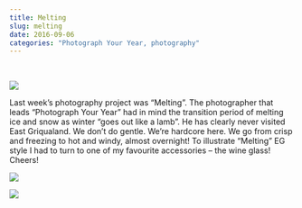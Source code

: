 ```yaml
---
title: Melting
slug: melting
date: 2016-09-06
categories: "Photograph Your Year, photography"
---
```


<p> </p>
<p><img src="http://res.cloudinary.com/dy6grlu8z/image/upload/v1558841803/id0rvehn9ei6rmdkcrfi.jpg"/></p>
<p>Last week’s photography project was “Melting”. The photographer that leads “Photograph Your Year” had in mind the transition period of melting ice and snow as winter “goes out like a lamb”. He has clearly never visited East Griqualand. We don’t do gentle. We’re hardcore here. We go from crisp and freezing to hot and windy, almost overnight! To illustrate “Melting” EG style I had to turn to one of my favourite accessories – the wine glass! Cheers!</p>
<p><img src="http://res.cloudinary.com/dy6grlu8z/image/upload/v1558841804/r98ifgz7cjmgsjkyuzcj.jpg"/></p>
<p><img src="http://res.cloudinary.com/dy6grlu8z/image/upload/v1558841806/a4jjdqlc2hhbdjhs0paq.jpg"/></p>







